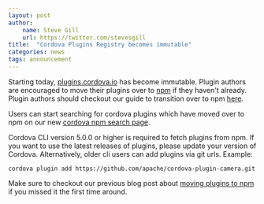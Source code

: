 ```yaml
---
layout: post
author:
    name: Steve Gill
    url: https://twitter.com/stevesgill
title:  "Cordova Plugins Registry becomes immutable"
categories: news
tags: announcement
---
```

Starting today, [plugins.cordova.io](http://50.17.177.14/) has become immutable. Plugin authors are encouraged to move their plugins over to [npm](http://npmjs.org) if they haven't already. Plugin authors should checkout our guide to transition over to npm [here](http://cordova.apache.org/plugins/authors.html).

Users can start searching for cordova plugins which have moved over to npm on our new [cordova npm search page](http://cordova.apache.org/plugins/).

Cordova CLI version 5.0.0 or higher is required to fetch plugins from npm. If you want to use the latest releases of plugins, please update your version of Cordova. Alternatively, older cli users can add plugins via git urls. Example:

    cordova plugin add https://github.com/apache/cordova-plugin-camera.git

Make sure to checkout our previous blog post about [moving plugins to npm](http://cordova.apache.org/announcements/2015/04/21/plugins-release-and-move-to-npm.html) if you missed it the first time around.
